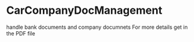 # CarCompanyDocManagement
handle bank documents and company documnets
For more details get in the PDF file
